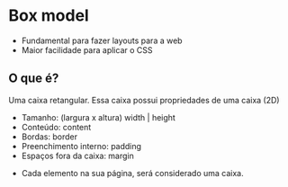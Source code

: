 # Box model

- Fundamental para fazer layouts para a web
- Maior facilidade para aplicar o CSS

## O que é?

Uma caixa retangular.
Essa caixa possui propriedades de uma caixa (2D)

- Tamanho: (largura x altura)    width | height
- Conteúdo:                      content
- Bordas:                        border
- Preenchimento interno:         padding
- Espaços fora da caixa:         margin

* Cada elemento na sua página, será considerado uma caixa.